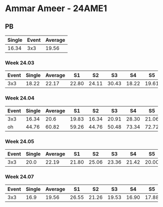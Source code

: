 # Ammar Ameer - 24AME1

## PB
|Single|Event|Average|
|----|----|----|
|16.34|3x3|19.56|
### Week 24.03
|Event|Single|Average|S1|S2|S3|S4|S5|
|-----|-------|------|--|--|--|--|--|
|3x3|18.22|22.17|22.80|24.11|30.43|18.22|19.61|
### Week 24.04
|Event|Single|Average|S1|S2|S3|S4|S5|
|-----|-------|------|--|--|--|--|--|
|3x3|16.34|20.6|19.83|16.34|20.91|28.30|21.06|
|oh|44.76|60.82|59.26|44.76|50.48|73.34|72.72|
### Week 24.05
|Event|Single|Average|S1|S2|S3|S4|S5|
|-----|-------|------|--|--|--|--|--|
|3x3|20.0|22.19|21.80|25.06|23.36|21.42|20.00|
### Week 24.07
|Event|Single|Average|S1|S2|S3|S4|S5|
|-----|-------|------|--|--|--|--|--|
|3x3|16.9|19.56|26.55|21.26|19.53|16.90|17.88|
